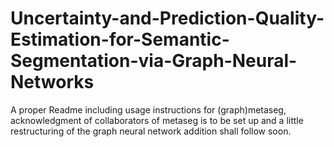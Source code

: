 # Uncertainty-and-Prediction-Quality-Estimation-for-Semantic-Segmentation-via-Graph-Neural-Networks
A proper Readme including usage instructions for (graph)metaseg, acknowledgment of collaborators of metaseg is to be set up and a little restructuring of the graph neural network addition shall follow soon.
